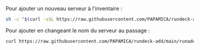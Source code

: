Pour ajouter un nouveau serveur à l'inventaire :

```bash
sh -c "$(curl -sSL https://raw.githubusercontent.com/PAPAMICA/rundeck-add/main/runadopt.sh)" 
```

Pour ajouter en changeant le nom du serveur au passage :

```bash
curl https://raw.githubusercontent.com/PAPAMICA/rundeck-add/main/runadopt.sh | bash -s <NAME>
```
